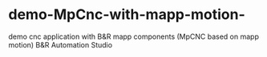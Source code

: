 # demo-MpCnc-with-mapp-motion-
demo cnc application with B&R mapp components (MpCNC based on mapp motion)
B&R Automation Studio

